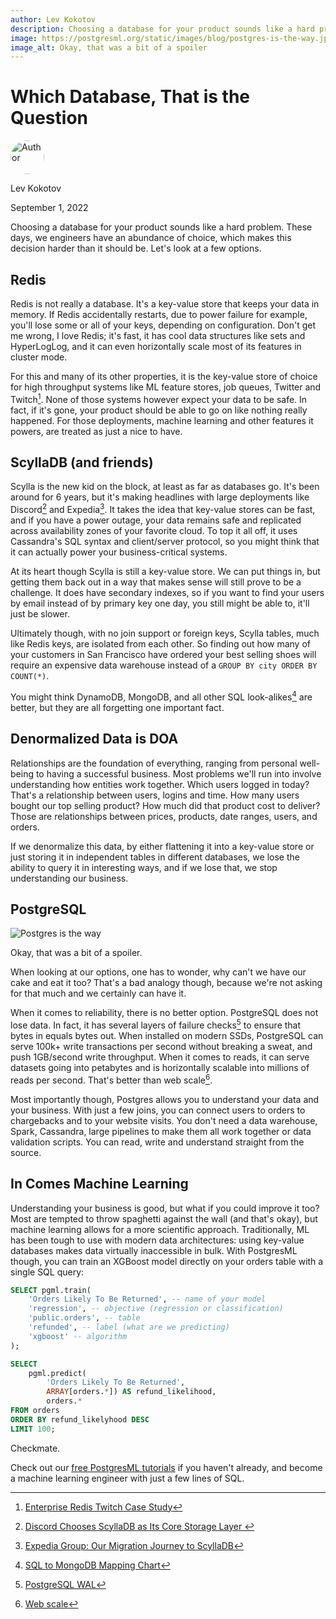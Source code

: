 ```yaml
---
author: Lev Kokotov
description: Choosing a database for your product sounds like a hard problem. These days, we engineers have an abundance of choice, which makes this decision harder than it should be. Let's look at a few options.
image: https://postgresml.org/static/images/blog/postgres-is-the-way.jpg
image_alt: Okay, that was a bit of a spoiler
---
```


# Which Database, That is the Question

<div class="d-flex align-items-center mb-4">
  <img width="54px" height="54px" src="/dashboard/static/images/team/lev.jpg" style="border-radius: 50%;" alt="Author" />
  <div class="ps-3 d-flex justify-content-center flex-column">
    <p class="m-0">Lev Kokotov</p>
    <p class="m-0">September 1, 2022</p>
  </div>
</div>

Choosing a database for your product sounds like a hard problem. These days, we engineers have an abundance of choice, which makes this decision harder than it should be. Let's look at a few options.


## Redis

Redis is not really a database. It's a key-value store that keeps your data in memory. If Redis accidentally restarts, due to power failure for example, you'll lose some or all of your keys, depending on configuration. Don't get me wrong, I love Redis; it's fast, it has cool data structures like sets and HyperLogLog, and it can even horizontally scale most of its features in cluster mode.

For this and many of its other properties, it is the key-value store of choice for high throughput systems like ML feature stores, job queues, Twitter and Twitch[^1]. None of those systems however expect your data to be safe. In fact, if it's gone, your product should be able to go on like nothing really happened. For those deployments, machine learning and other features it powers, are treated as just a nice to have.


## ScyllaDB (and friends)

Scylla is the new kid on the block, at least as far as databases go. It's been around for 6 years, but it's making headlines with large deployments like Discord[^2] and Expedia[^3]. It takes the idea that key-value stores can be fast, and if you have a power outage, your data remains safe and replicated across availability zones of your favorite cloud. To top it all off, it uses Cassandra's SQL syntax and client/server protocol, so you might think that it can actually power your business-critical systems.

At its heart though Scylla is still a key-value store. We can put things in, but getting them back out in a way that makes sense will still prove to be a challenge. It does have secondary indexes, so if you want to find your users by email instead of by primary key one day, you still might be able to, it'll just be slower.

Ultimately though, with no join support or foreign keys, Scylla tables, much like Redis keys, are isolated from each other. So finding out how many of your customers in San Francisco have ordered your best selling shoes will require an expensive data warehouse instead of a `GROUP BY city ORDER BY COUNT(*)`.

You might think DynamoDB, MongoDB, and all other SQL look-alikes[^6] are better, but they are all forgetting one important fact.


## Denormalized Data is DOA

Relationships are the foundation of everything, ranging from personal well-being to having a successful business. Most problems we'll run into involve understanding how entities work together. Which users logged in today? That's a relationship between users, logins and time. How many users bought our top selling product? How much did that product cost to deliver? Those are relationships between prices, products, date ranges, users, and orders.

If we denormalize this data, by either flattening it into a key-value store or just storing it in independent tables in different databases, we lose the ability to query it in interesting ways, and if we lose that, we stop understanding our business.


## PostgreSQL

![Postgres is the way](/dashboard/static/images/blog/postgres-is-the-way.jpg)

Okay, that was a bit of a spoiler.

When looking at our options, one has to wonder, why can't we have our cake and eat it too? That's a bad analogy though, because we're not asking for that much and we certainly can have it.

When it comes to reliability, there is no better option. PostgreSQL does not lose data. In fact, it has several layers of failure checks[^4] to ensure that bytes in equals bytes out. When installed on modern SSDs, PostgreSQL can serve 100k+ write transactions per second without breaking a sweat, and push 1GB/second write throughput. When it comes to reads, it can serve datasets going into petabytes and is horizontally scalable into millions of reads per second. That's better than web scale[^5].

Most importantly though, Postgres allows you to understand your data and your business. With just a few joins, you can connect users to orders to chargebacks and to your website visits. You don't need a data warehouse, Spark, Cassandra, large pipelines to make them all work together or data validation scripts. You can read, write and understand straight from the source.


## In Comes Machine Learning

Understanding your business is good, but what if you could improve it too? Most are tempted to throw spaghetti against the wall (and that's okay), but machine learning allows for a more scientific approach. Traditionally, ML has been tough to use with modern data architectures: using key-value databases makes data virtually inaccessible in bulk. With PostgresML though, you can train an XGBoost model directly on your orders table with a single SQL query:

```sql
SELECT pgml.train(
	'Orders Likely To Be Returned', -- name of your model
	'regression', -- objective (regression or classification)
	'public.orders', -- table
	'refunded', -- label (what are we predicting)
	'xgboost' -- algorithm
);

SELECT
	pgml.predict(
		'Orders Likely To Be Returned',
		ARRAY[orders.*]) AS refund_likelihood,
		orders.*
FROM orders
ORDER BY refund_likelyhood DESC
LIMIT 100;
```

Checkmate.

Check out our [free PostgresML tutorials](https://cloud.postgresml.org) if you haven't already, and become a machine learning engineer with just a few lines of SQL.


[^1]: [Enterprise Redis Twitch Case Study](https://twitter.com/Redisinc/status/962856298088992768)
[^2]: [
Discord Chooses ScyllaDB as Its Core Storage Layer
](https://www.scylladb.com/press-release/discord-chooses-scylla-core-storage-layer/)
[^3]: [Expedia Group: Our Migration Journey to ScyllaDB](https://www.scylladb.com/2021/02/18/expedia-group-our-migration-journey-to-scylla/)
[^4]: [PostgreSQL WAL](https://www.postgresql.org/docs/14/wal.html)
[^5]: [Web scale](https://www.youtube.com/watch?v=b2F-DItXtZs)
[^6]: [SQL to MongoDB Mapping Chart](https://www.mongodb.com/docs/manual/reference/sql-comparison/)
